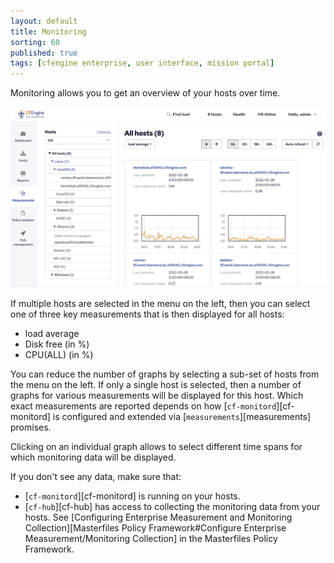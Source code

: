 ```yaml
---
layout: default
title: Monitoring
sorting: 60
published: true
tags: [cfengine enterprise, user interface, mission portal]
---
```


Monitoring allows you to get an overview of your hosts over time.

![Monitoring](Mission-Portal-Monitoring-1.png)

If multiple hosts are selected in the menu on the left, then you can select one of three key measurements that is then displayed for all hosts:

* load average
* Disk free (in %)
* CPU(ALL) (in %)

You can reduce the number of graphs by selecting a sub-set of hosts from the menu on the left. If only a
single host is selected, then a number of graphs for various measurements will be displayed for this host. Which exact measurements are reported depends on how [`cf-monitord`][cf-monitord] is configured and extended via [`measurements`][measurements] promises.

Clicking on an individual graph allows to select different time spans for which monitoring data will be displayed.

<!-- TODO - need screenshots, explanations of the zoom-in graphs, some explanation of the statistics etc -->

If you don't see any data, make sure that:

* [`cf-monitord`][cf-monitord] is running on your hosts.
* [`cf-hub`][cf-hub] has access to collecting the monitoring data from your hosts. See [Configuring Enterprise Measurement and Monitoring Collection][Masterfiles Policy Framework#Configure Enterprise Measurement/Monitoring Collection] in the Masterfiles Policy Framework.
